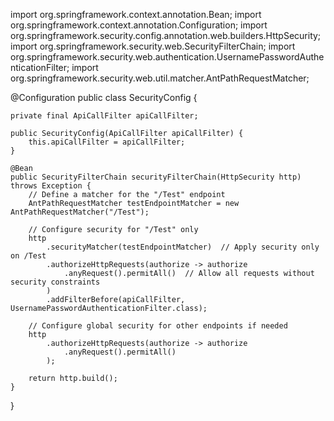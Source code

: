 import org.springframework.context.annotation.Bean;
import org.springframework.context.annotation.Configuration;
import org.springframework.security.config.annotation.web.builders.HttpSecurity;
import org.springframework.security.web.SecurityFilterChain;
import org.springframework.security.web.authentication.UsernamePasswordAuthenticationFilter;
import org.springframework.security.web.util.matcher.AntPathRequestMatcher;

@Configuration
public class SecurityConfig {

    private final ApiCallFilter apiCallFilter;

    public SecurityConfig(ApiCallFilter apiCallFilter) {
        this.apiCallFilter = apiCallFilter;
    }

    @Bean
    public SecurityFilterChain securityFilterChain(HttpSecurity http) throws Exception {
        // Define a matcher for the "/Test" endpoint
        AntPathRequestMatcher testEndpointMatcher = new AntPathRequestMatcher("/Test");

        // Configure security for "/Test" only
        http
            .securityMatcher(testEndpointMatcher)  // Apply security only on /Test
            .authorizeHttpRequests(authorize -> authorize
                .anyRequest().permitAll()  // Allow all requests without security constraints
            )
            .addFilterBefore(apiCallFilter, UsernamePasswordAuthenticationFilter.class);

        // Configure global security for other endpoints if needed
        http
            .authorizeHttpRequests(authorize -> authorize
                .anyRequest().permitAll()
            );

        return http.build();
    }
}